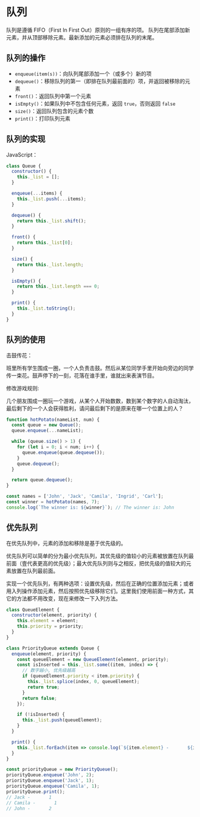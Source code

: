 # 队列

队列是遵循 FIFO（First In First Out）原则的一组有序的项。 队列在尾部添加新元素，并从顶部移除元素。最新添加的元素必须排在队列的末尾。

## 队列的操作

- `enqueue(item(s))`：向队列尾部添加一个（或多个）新的项
- `dequeue()`：移除队列的第一（即排在队列最前面的）项，并返回被移除的元素
- `front()`：返回队列中第一个元素
- `isEmpty()`：如果队列中不包含任何元素，返回 `true`，否则返回 `false`
- `size()`：返回队列包含的元素个数
- `print()`：打印队列元素

## 队列的实现

JavaScript：

```javascript
class Queue {
  constructor() {
    this._list = [];
  }

  enqueue(...items) {
    this._list.push(...items);
  }

  dequeue() {
    return this._list.shift();
  }

  front() {
    return this._list[0];
  }

  size() {
    return this._list.length;
  }

  isEmpty() {
    return this._list.length === 0;
  }

  print() {
    this._list.toString();
  }
}
```

## 队列的使用

击鼓传花：

班里所有学生围成一圈，一个人负责击鼓。然后从某位同学手里开始向旁边的同学传一束花。鼓声停下的一刻，花落在谁手里，谁就出来表演节目。

修改游戏规则:

几个朋友围成一圈玩一个游戏，从某个人开始数数，数到某个数字的人自动淘汰，最后剩下的一个人会获得胜利，请问最后剩下的是原来在哪一个位置上的人？

```javascript
function hotPotato(nameList, num) {
  const queue = new Queue();
  queue.enqueue(...nameList);

  while (queue.size() > 1) {
    for (let i = 0; i < num; i++) {
      queue.enqueue(queue.dequeue());
    }
    queue.dequeue();
  }

  return queue.dequeue();
}

const names = ['John', 'Jack', 'Camila', 'Ingrid', 'Carl'];
const winner = hotPotato(names, 7);
console.log(`The winner is: ${winner}`); // The winner is: John
```

## 优先队列

在优先队列中，元素的添加和移除是基于优先级的。

优先队列可以简单的分为最小优先队列，其优先级的值较小的元素被放置在队列最前面（壹代表更高的优先级）；最大优先队列则与之相反，把优先级的值较大的元素放置在队列最前面。

实现一个优先队列，有两种选项：设置优先级，然后在正确的位置添加元素；或者用入列操作添加元素，然后按照优先级移除它们。这里我们使用前面一种方式，其它的方法都不用改变，现在来修改一下入列方法。

```javascript
class QueueElement {
  constructor(element, priority) {
    this.element = element;
    this.priority = priority;
  }
}

class PriorityQueue extends Queue {
  enqueue(element, priority) {
    const queueElement = new QueueElement(element, priority);
    const isInserted = this._list.some((item, index) => {
      // 数字越小, 优先级越高
      if (queueElement.priority < item.priority) {
        this._list.splice(index, 0, queueElement);
        return true;
      }
      return false;
    });

    if (!isInserted) {
      this._list.push(queueElement);
    }
  }

  print() {
    this._list.forEach(item => console.log(`${item.element} -       ${item.priority}`));
  }
}

const priorityQueue = new PriorityQueue();
priorityQueue.enqueue('John', 2);
priorityQueue.enqueue('Jack', 1);
priorityQueue.enqueue('Camila', 1);
priorityQueue.print();
// Jack -       1
// Camila -       1
// John -       2
```
